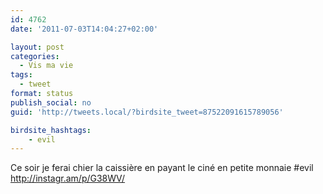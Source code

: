 ```yaml
---
id: 4762
date: '2011-07-03T14:04:27+02:00'

layout: post
categories:
  - Vis ma vie
tags:
  - tweet
format: status
publish_social: no
guid: 'http://tweets.local/?birdsite_tweet=87522091615789056'

birdsite_hashtags:
    - evil
---
```


Ce soir je ferai chier la caissière en payant le ciné en petite monnaie #evil http://instagr.am/p/G38WV/